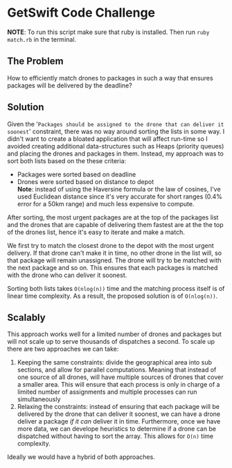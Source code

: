 # GetSwift Code Challenge

**NOTE**: To run this script make sure that ruby is installed. Then run `ruby match.rb` in the terminal.

## The Problem
How to efficiently match drones to packages in such a way that ensures packages will be delivered by the deadline?

## Solution
Given the '`Packages should be assigned to the drone that can deliver it soonest`' constraint, there was no way around sorting the lists in some way. I didn't want to create a bloated application that will affect run-time so I avoided creating additional data-structures such as Heaps (priority queues) and placing the drones and packages in them. Instead, my approach was to sort both lists based on the these criteria:

* Packages were sorted based on deadline
* Drones were sorted based on distance to depot  
**Note**: instead of using the Haversine formula or the law of cosines, I've used Euclidean distance since it's very accurate for short ranges (0.4% error for a 50km range) and much less expensive to compute.

After sorting, the most urgent packages are at the top of the packages list and the drones that are capable of delivering them fastest are at the the top of the drones list, hence it's easy to iterate and make a match.

We first try to match the closest drone to the depot with the most urgent delivery. If that drone can't make it in time, no other drone in the list will, so that package will remain unassigned. The drone will try to be matched with the next package and so on. This ensures that each packages is matched with the drone who can deliver it soonest.

Sorting both lists takes `O(nlog(n))` time and the matching process itself is of linear time complexity. As a result, the proposed solution is of `O(nlog(n))`.


## Scalably
This approach works well for a limited number of drones and packages but will not scale up to serve thousands of dispatches a second.
To scale up there are two approaches we can take:
1. Keeping the same constraints: divide the geographical area into sub sections, and allow for parallel computations. Meaning that instead of one source of all drones, will have multiple sources of drones that cover a smaller area. This will ensure that each process is only in charge of a limited number of assignments and multiple processes can run simultaneously 
2. Relaxing the constraints: instead of ensuring that each package will be delivered by the drone that can deliver it soonest, we can have a drone deliver a package *if it can* deliver it in time. Furthermore, once we have more data, we can develope heuristics to determine if a drone can be dispatched without having to sort the array. This allows for `O(n)` time complexity.

Ideally we would have a hybrid of both approaches.